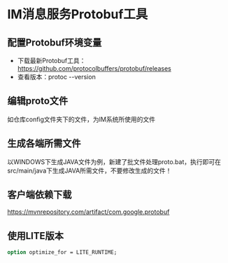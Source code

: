 # IM消息服务Protobuf工具

## 配置Protobuf环境变量
- 下载最新Protobuf工具：https://github.com/protocolbuffers/protobuf/releases
- 查看版本：protoc --version

## 编辑proto文件
如仓库config文件夹下的文件，为IM系统所使用的文件

## 生成各端所需文件
以WINDOWS下生成JAVA文件为例，新建了批文件处理proto.bat，执行即可在src/main/java下生成JAVA所需文件，不要修改生成的文件！

## 客户端依赖下载
https://mvnrepository.com/artifact/com.google.protobuf

## 使用LITE版本
```proto
option optimize_for = LITE_RUNTIME;
```
